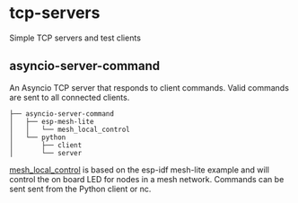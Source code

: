 # tcp-servers
Simple TCP servers and test clients

## asyncio-server-command
An Asyncio TCP server that responds to client commands. Valid commands are sent to all connected clients.

```
├── asyncio-server-command
│   ├── esp-mesh-lite
│   │   └── mesh_local_control
│   └── python
│       ├── client
│       └── server
```
[mesh_local_control](https://github.com/espressif/esp-mesh-lite/tree/master/examples/mesh_local_control) is based on the esp-idf mesh-lite example and will control the on board LED for nodes in a mesh network. Commands can be sent sent from the Python client or nc.
